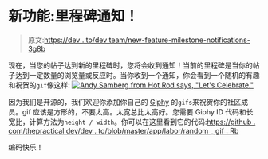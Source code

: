 # 新功能:里程碑通知！

> 原文:[https://dev . to/dev team/new-feature-milestone-notifications-3g8b](https://dev.to/devteam/new-feature-milestone-notifications-3g8b)

现在，当您的帖子达到新的里程碑时，您将会收到通知！当前的里程碑是当你的帖子达到一定数量的浏览量或反应时。当你收到一个通知，你会看到一个随机的有趣和祝贺的`gif`像这样:
[![Andy Samberg from Hot Rod says, "Let's Celebrate."](../Images/0199a3684397f86de30cf4e4f0f2afbe.png)](https://i.giphy.com/media/Sk5uipPXyBjfW/giphy.gif)

因为我们是开源的，我们欢迎你添加你自己的 [Giphy](https://giphy.com) 的`gifs`来祝贺你的社区成员。gif 应该是方形的，不要太高。太宽总比太高好。您需要 Giphy ID 代码和长宽比，计算方法为`height / width`。你可以在这里看到它的代码:[https://github . com/thepractical dev/dev . to/blob/master/app/labor/random _ gif . Rb](https://github.com/thepracticaldev/dev.to/blob/master/app/labor/random_gif.rb)

编码快乐！